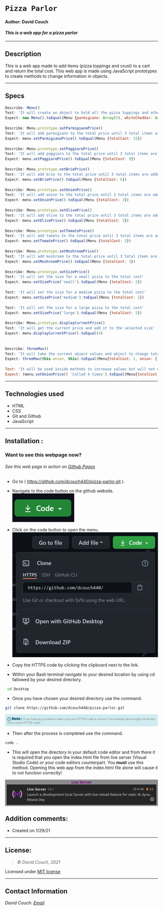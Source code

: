 # `Pizza Parlor`
#### Author: David Couch
#### *This is a web app for a pizza parlor*

<!-- Check list
- Specs
- Link in gh-pages
 -->
* * *

## Description  
This is a web app made to add items (pizza toppings and crust) to a cart and return the total cost. This web app is made using JavaScript prototypes to create methods to change information in objects.

* * *
## Specs
```js
Describe: Menu()
Test: 'It will create an object to hold all the pizza toppings and other options'
Expect: new Menu().toEqual(Menu {parmigiano: Array(5), whiteCheddar: Array(5), brie: Array(5), onion: Array(5), olive: Array(5), …})

Describe: Menu.prototype.setParmigianoPrice()
Test: 'It will add parmigiano to the total price until 3 total items are added. Cost 5'
Expect: menu.setParmigianoPrice().toEqual(Menu {totalCost: 15})

Describe: Menu.prototype.setPaggiaroPrice()
Test: 'It will add paggiaro to the total price until 3 total items are added. Cost 3'
Expect: menu.setPaggiaroPrice().toEqual(Menu {totalCost: 9})

Describe: Menu.prototype.setBriePrice()
Test: 'It will add brie to the total price until 3 total items are added. Cost 2'
Expect: menu.setBriePrice().toEqual(Menu {totalCost: 6})

Describe: Menu.prototype.setOnionPrice()
Test: 'It will add onion to the total price until 3 total items are added. Cost 1'
Expect: menu.setOnionPrice().toEqual(Menu {totalCost: 3})

Describe: Menu.prototype.setOlivePrice()
Test: 'It will add olive to the total price until 3 total items are added. Cost 1'
Expect: menu.setOlivePrice().toEqual(Menu {totalCost: 3})

Describe: Menu.prototype.setTomatoPrice()
Test: 'It will add tomato to the total price until 3 total items are added. Cost 1'
Expect: menu.setTomatoPrice().toEqual(Menu {totalCost: 3})

Describe: Menu.prototype.setMushroomPrice()
Test: 'It will add mushroom to the total price until 3 total items are added. Cost 1'
Expect: menu.setMushroomPrice().toEqual(Menu {totalCost: 3})

Describe: Menu.prototype.setSizePrice()
Test: 'It will set the size for a small pizza to the total cost'
Expect: menu.setSizePrice('small').toEqual(Menu {totalCost: 2})

Test: 'It will set the size for a medium pizza to the total cost'
Expect: menu.setSizePrice('medium').toEqual(Menu {totalCost: 2})

Test: 'It will set the size for a large pizza to the total cost'
Expect: menu.setSizePrice('large').toEqual(Menu {totalCost: 5})

Describe: Menu.prototype.displayCurrentPrice()
Test: 'It will get the current price and add it to the selected size'
Expect: menu.displayCurrentPrice().toEqual(4)


Describe: threeMax()
Test: 'It will take the current object values and object to change total cost up to three'
Expect: threeMax(this.onion, this).toEqual(Menu{totalCost: 1, onion: {[1, {total: 1}]}) 

Test: 'It will be used inside methods to increase values but will not exceed 3'
Expect: (menu.setOnionPrice() 'Called 4 times').toEqual(Menu{totalCost: 3, onion: {[4, {total: 3}]}) 

```

* * *
## Technologies used
* HTML
* CSS
* Git and Github
* JavaScript
* * *


## Installation : 
### Want to see this webpage now?
###### See this web page in action on [Github Pages]( )

* Go to ( https://github.com/dcouch440/pizza-parlor.git ).

*  Navigate to the code button on the github website.\
![Code button](/img/README/code.PNG)

* Click on the code button to open the menu.\
![Github Repo Example](/img/README/HTTPS.PNG)

- Copy the HTTPS code by clicking the clipboard next to the link.

- Within your Bash terminal navigate to your desired location by using cd fallowed by your desired directory.
```bash
 cd Desktop
``` 

- Once you have chosen your desired directory use the command.
```bash 
git clone https://github.com/dcouch440/pizza-parlor.git
```

<div 
  style="
    background-color: #d1ecf1; 
    color: grey; padding: 6px; 
    font-size: 9px; 
    border-radius: 5px; 
    border: 1px solid #d4ecf1; 
    margin-bottom: 12px"
> 
  <span 
    style="
      font-size: 12px; 
      font-weight: 600; 
      color: #0c5460;"
  >
    ⓘ
  </span>
  <span 
    style="
      font-size: 12px; 
      font-weight: 900; 
      color: #0c5460;
      margin-bottom: 24px"
  >
    Note : 
  </span> 
  If you have any problems make sure your HTTPS code is correct! The example above might not be the most recent HTTPS code!
</div>

* Then after the process is completed use the command.

``` bash
code .
```
* This will open the directory in your default code editor and from there it is required that you open the index.html file from live server (Visual Studio Code) or your code editors counterpart. You <strong>must</strong> use this method. Opening this web app from the index.html file alone will cause it to not function correctly!

<p 
  style="
    font-size: 12px; 
    background-color: #8c8c8c; 
    border-radius: 2px; 
    padding: 1px 5px; 
    text-align: center; 
    color: white; 
    margin-bottom: 24px"
>
  <span style="font-weight: 700; color: purple">Live Server</span>
  <img src="img/README/liveServer.PNG">
</p>


## Addition comments:
* Created on 1/29/21


* * *

## License:
> *&copy; David Couch, 2021*

Licensed under [MIT license](https://mit-license.org/)

* * *

## Contact Information
_David Couch: [Email](dcouch440@gmail.com)_